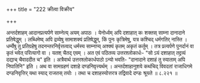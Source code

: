 +++
title = "222 क्रीत्वा विक्रीय"

+++

अन्तर्दशाहम् आदानप्रत्यर्पणे साम्नेत्य् अयम् अपाठः । येनोर्ध्वम् अपि दशाहात् कः शक्तस् साम्ना दानादाने प्रतिषेद्धुम् । लब्धिमेष्व् अपि द्रव्येषु सामाशक्यं प्रतिषेद्धुम्, किं पुनः कृत्रिमेषु, यत्र कश्चिद् धर्मगतिर् नास्ति । धर्म्येषु तु प्रतिग्रहेषु तदनन्तरनिर्वृत्तत्वाद् धर्मस्य साम्नाप्य् अश्क्यं कृतम् अकृतं कर्तुम् । तत्र प्रत्यर्पणे पुनर्दानं वा कृतं भवेत् परित्यागो वा । यतश् चैतद् एवम् । अत एवं पठितव्य उत्तरश्लोकार्धः- "सो ऽयं दशाहात् तद्द्रव्यं दद्याच् चैवाददीत च" इति । अत्रैवार्थ उत्तरश्लोकार्धपाठो ऽन्यो भवति- "दानादाने दशाहं तु स्याताम् अपि निपातिनि" इति । अथ वा सामग्रहणं दशाहे दण्डनिवृत्त्यर्थम् । अन्तर्दशाहानुशये कथंचिद् विवदतां राजाधिगमे दण्डनिवृत्तिर् यथा स्याद् राजतस् तयोः । तथा च दशाहस्योत्तरत्र तद्विवादे दण्डः श्रूयते ॥ ८.२२१ ॥